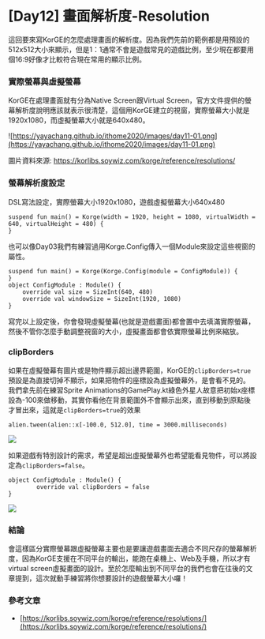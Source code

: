 # [Day12] 畫面解析度-Resolution

這回要來寫KorGE的怎麼處理畫面的解析度。因為我們先前的範例都是用預設的512x512大小來顯示，但是1：1通常不會是遊戲常見的遊戲比例，至少現在都要用個16:9好像才比較符合現在常用的顯示比例。

### 實際螢幕與虛擬螢幕
KorGE在處理畫面就有分為Native Screen跟Virtual Screen，官方文件提供的螢幕解析度說明應該就表示很清楚，這個用KorGE建立的視窗，實際螢幕大小就是1920x1080，而虛擬螢幕大小就是640x480。

![https://yayachang.github.io/ithome2020/images/day11-01.png](https://yayachang.github.io/ithome2020/images/day11-01.png)

圖片資料來源: https://korlibs.soywiz.com/korge/reference/resolutions/

### 螢幕解析度設定
DSL寫法設定，實際螢幕大小1920x1080，遊戲虛擬螢幕大小640x480
```
suspend fun main() = Korge(width = 1920, height = 1080, virtualWidth = 640, virtualHeight = 480) {
}
```
也可以像Day03我們有練習過用Korge.Config傳入一個Module來設定這些視窗的屬性。
```
suspend fun main() = Korge(Korge.Config(module = ConfigModule)) {
}
object ConfigModule : Module() {
	override val size = SizeInt(640, 480)
	override val windowSize = SizeInt(1920, 1080)
}
```
寫完以上設定後，你會發現虛擬螢幕(也就是遊戲畫面)都會置中去填滿實際螢幕，然後不管你怎麼手動調整視窗的大小，虛擬畫面都會依實際螢幕比例來縮放。

### clipBorders
如果在虛擬螢幕有圖片或是物件顯示超出邊界範圍，KorGE的```clipBorders=true```預設是為直接切掉不顯示，如果把物件的座標設為虛擬螢幕外，是會看不見的。
我們拿先前在練習Sprite Animations的GamePlay.kt綠色外星人故意把初始x座標設為-100來做移動，其實你看他在背景範圍外不會顯示出來，直到移動到原點後才冒出來，這就是```clipBorders=true```的效果
```
alien.tween(alien::x[-100.0, 512.0], time = 3000.milliseconds)
```

![](https://cdn-images-1.medium.com/max/640/1*zoST-SteHgFWFPXsTZTueQ.gif)

如果遊戲有特別設計的需求，希望是超出虛擬螢幕外也希望能看見物件，可以將設定為```clipBorders=false```。
```
object ConfigModule : Module() {
        override val clipBorders = false
}
```
![](https://cdn-images-1.medium.com/max/640/1*6GWtgrGl27OtD9TfbitDEw.gif)

### 結論
會這樣區分實際螢幕跟虛擬螢幕主要也是要讓遊戲畫面去適合不同尺存的螢幕解析度，因為KorGE支援在不同平台的輸出，能跑在桌機上、Web及手機，所以才有virtual screen虛擬畫面的設計。至於怎麼輸出到不同平台的我們也會在往後的文章提到，這次就動手練習將你想要設計的遊戲螢幕大小囉！

### 參考文章
* [https://korlibs.soywiz.com/korge/reference/resolutions/](https://korlibs.soywiz.com/korge/reference/resolutions/)
